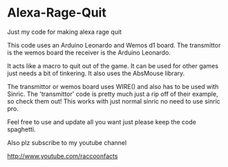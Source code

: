 # Alexa-Rage-Quit
Just my code for making alexa rage quit

This code uses an Arduino Leonardo and Wemos d1 board. The transmittor is the wemos board the receiver is the Arduino Leonardo. 

It acts like a macro to quit out of the game. It can be used for other games just needs a bit of tinkering. It also uses the AbsMouse library. 

The transmittor or wemos board uses WIRE() and also has to be used with Sinric. The 'transmittor' code is pretty much just a rip off of their example, so check them out! This works with just normal sinric no need to use sinric pro.

Feel free to use and update all you want just please keep the code spaghetti. 

Also plz subscribe to my youtube channel 

http://www.youtube.com/raccoonfacts
